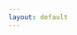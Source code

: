 ```yaml
---
layout: default
---
```


<!DOCTYPE html>
<html>
  <head>
    <link rel="stylesheet" href="https://cdnjs.cloudflare.com/ajax/libs/leaflet/1.3.1/leaflet.css" />
    <script src="https://cdnjs.cloudflare.com/ajax/libs/leaflet/1.3.1/leaflet.js"></script>
    <style>
      #map {position: absolute; top: 0; right: 0; bottom: 0; left: 0;}
    </style>
  </head>
  <body>
    <div id="map"></div>
    <script>
      var map = L.map('map').setView([-16.768995, -110.905272], 3);
	L.tileLayer('https://api.maptiler.com/maps/hybrid/{z}/{x}/{y}.jpg?key=XOnkBskT7Cy4ilY2wGew',{
	attribution: '<a href="https://www.maptiler.com/copyright/" target="_blank">&copy; MapTiler</a> <a href="https://www.openstreetmap.org/copyright" target="_blank">&copy; OpenStreetMap contributors</a>',
}).addTo(map)

	var stjapop = "Wind River Experimental Forest<br/><img src='/maps/images/STJA.png' width='200px'/>";
	var colkpop = "The Island of Saipan<br/><img src='/maps/images/COLK.png' height='200px'/>";

	var marker = L.marker([45.810511, -121.942358]).addTo(map).bindPopup(stjapop);
	var marker = L.marker([15.185998, 145.771207]).addTo(map).bindPopup(colkpop);


    </script>
  </body>
</html>

